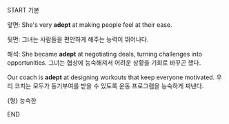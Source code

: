 START
기본

앞면:
She's very **adept** at making people feel at their ease. 


뒷면:
그녀는 사람들을 편안하게 해주는 능력이 뛰어나다.

해석:
She became **adept** at negotiating deals, turning challenges into opportunities.
그녀는 협상에 능숙해져서 어려운 상황을 기회로 바꾸곤 했다.

Our coach is **adept** at designing workouts that keep everyone motivated.
우리 코치는 모두가 동기부여를 받을 수 있도록 운동 프로그램을 능숙하게 짜낸다.

{형} 능숙한
<!--ID: 1742802434800-->
END
